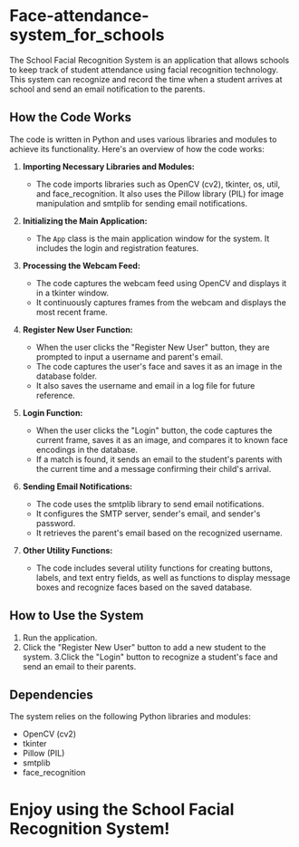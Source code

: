 # Face-attendance-system_for_schools
The School Facial Recognition System is an application that allows schools to keep track of student attendance using facial recognition technology. This system can recognize and record the time when a student arrives at school and send an email notification to the parents.
## How the Code Works
The code is written in Python and uses various libraries and modules to achieve its functionality. Here's an overview of how the code works:

1. **Importing Necessary Libraries and Modules:**
   - The code imports libraries such as OpenCV (cv2), tkinter, os, util, and face_recognition. It also uses the Pillow library (PIL) for image manipulation and smtplib for sending email notifications.

2. **Initializing the Main Application:**
   - The `App` class is the main application window for the system. It includes the login and registration features.

3. **Processing the Webcam Feed:**
   - The code captures the webcam feed using OpenCV and displays it in a tkinter window.
   - It continuously captures frames from the webcam and displays the most recent frame.

4. **Register New User Function:**
   - When the user clicks the "Register New User" button, they are prompted to input a username and parent's email.
   - The code captures the user's face and saves it as an image in the database folder.
   - It also saves the username and email in a log file for future reference.

5. **Login Function:**
   - When the user clicks the "Login" button, the code captures the current frame, saves it as an image, and compares it to 
     known face encodings in the database.
   - If a match is found, it sends an email to the student's parents with the current time and a message confirming their 
     child's arrival.

6. **Sending Email Notifications:**
   - The code uses the smtplib library to send email notifications.
   - It configures the SMTP server, sender's email, and sender's password.
   - It retrieves the parent's email based on the recognized username.
  
7. **Other Utility Functions:**
   - The code includes several utility functions for creating buttons, labels, and text entry fields, as well as functions 
     to display message boxes and recognize faces based on the saved database.

## How to Use the System

1. Run the application.
2. Click the "Register New User" button to add a new student to the system.
3.Click the "Login" button to recognize a student's face and send an email to their parents.

## Dependencies

The system relies on the following Python libraries and modules:
- OpenCV (cv2)
- tkinter
- Pillow (PIL)
- smtplib
- face_recognition

# Enjoy using the School Facial Recognition System!
